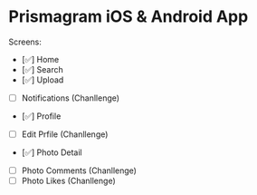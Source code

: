 # Prismagram iOS & Android App

Screens:
- [✅] Home
- [✅] Search
- [✅] Upload
- [ ] Notifications (Chanllenge)
- [✅] Profile
- [ ] Edit Prfile (Chanllenge)
- [✅] Photo Detail
- [ ] Photo Comments (Chanllenge)
- [ ] Photo Likes (Chanllenge)